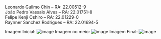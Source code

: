 Leonardo Guilmo Chin – RA: 22.00512-9 <br>
João Pedro Vassalo Alves – RA: 22.01751-8 <br>
Felipe Kenji Oshiro – RA: 22.01229-0 <br>
Raynner Sanchez Rodrigues – RA: 22.01694-5 <br>

Imagem Inicial:
![image](https://user-images.githubusercontent.com/105380016/220906233-fa64d412-42b9-4b5f-aa73-468b2f94170b.png)
Imagem no meio:
![image](https://user-images.githubusercontent.com/105380016/220906274-35019a5f-0a23-4ad3-b066-a477f1e548ec.png)
Imagem Final:
![image](https://user-images.githubusercontent.com/105380016/220906293-06d16950-8239-4721-9455-725470d1d1f8.png)
